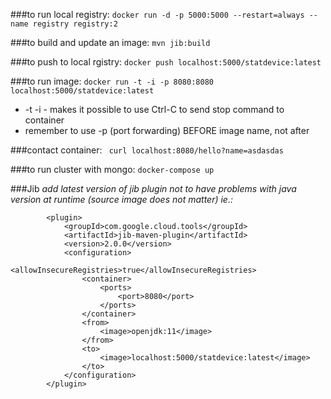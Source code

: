 ###to run local registry:
```docker run -d -p 5000:5000 --restart=always --name registry registry:2```

###to build and update an image:
```mvn jib:build```

###to push to local rgistry:
```docker push localhost:5000/statdevice:latest``` 

###to run image:
```docker run -t -i -p 8080:8080 localhost:5000/statdevice:latest```
 
 * -t -i  - makes it possible to use Ctrl-C to send stop command to container
 * remember to use -p (port forwarding) BEFORE image name, not after

###contact container:
``` curl localhost:8080/hello?name=asdasdas```

###to run cluster with mongo:
```docker-compose up```

###Jib
*add latest version of jib plugin not to have problems with java version at runtime (source image does not matter) ie.:*

			<plugin>
				<groupId>com.google.cloud.tools</groupId>
				<artifactId>jib-maven-plugin</artifactId>
				<version>2.0.0</version>
				<configuration>
					<allowInsecureRegistries>true</allowInsecureRegistries>
					<container>
						<ports>
							<port>8080</port>
						</ports>
					</container>
					<from>
						<image>openjdk:11</image>
					</from>
					<to>
						<image>localhost:5000/statdevice:latest</image>
					</to>
				</configuration>
			</plugin>
